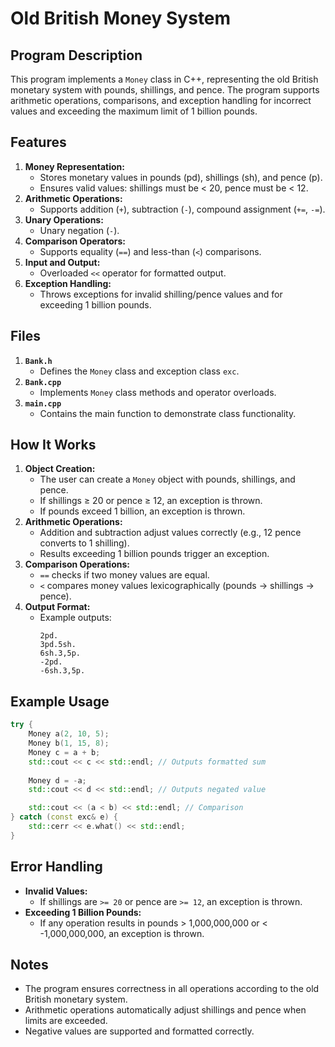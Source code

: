 # Old British Money System

## Program Description
This program implements a `Money` class in C++, representing the old British monetary system with pounds, shillings, and pence. The program supports arithmetic operations, comparisons, and exception handling for incorrect values and exceeding the maximum limit of 1 billion pounds.

## Features
1. **Money Representation:**
   - Stores monetary values in pounds (pd), shillings (sh), and pence (p).
   - Ensures valid values: shillings must be < 20, pence must be < 12.
2. **Arithmetic Operations:**
   - Supports addition (`+`), subtraction (`-`), compound assignment (`+=`, `-=`).
3. **Unary Operations:**
   - Unary negation (`-`).
4. **Comparison Operators:**
   - Supports equality (`==`) and less-than (`<`) comparisons.
5. **Input and Output:**
   - Overloaded `<<` operator for formatted output.
6. **Exception Handling:**
   - Throws exceptions for invalid shilling/pence values and for exceeding 1 billion pounds.

## Files
1. **`Bank.h`**
   - Defines the `Money` class and exception class `exc`.
2. **`Bank.cpp`**
   - Implements `Money` class methods and operator overloads.
3. **`main.cpp`**
   - Contains the main function to demonstrate class functionality.

## How It Works
1. **Object Creation:**
   - The user can create a `Money` object with pounds, shillings, and pence.
   - If shillings ≥ 20 or pence ≥ 12, an exception is thrown.
   - If pounds exceed 1 billion, an exception is thrown.
2. **Arithmetic Operations:**
   - Addition and subtraction adjust values correctly (e.g., 12 pence converts to 1 shilling).
   - Results exceeding 1 billion pounds trigger an exception.
3. **Comparison Operations:**
   - `==` checks if two money values are equal.
   - `<` compares money values lexicographically (pounds → shillings → pence).
4. **Output Format:**
   - Example outputs:
     ```
     2pd.
     3pd.5sh.
     6sh.3,5p.
     -2pd.
     -6sh.3,5p.
     ```

## Example Usage
```cpp
try {
    Money a(2, 10, 5);
    Money b(1, 15, 8);
    Money c = a + b;
    std::cout << c << std::endl; // Outputs formatted sum
    
    Money d = -a;
    std::cout << d << std::endl; // Outputs negated value

    std::cout << (a < b) << std::endl; // Comparison
} catch (const exc& e) {
    std::cerr << e.what() << std::endl;
}
```

## Error Handling
- **Invalid Values:**
  - If shillings are `>= 20` or pence are `>= 12`, an exception is thrown.
- **Exceeding 1 Billion Pounds:**
  - If any operation results in pounds > 1,000,000,000 or < -1,000,000,000, an exception is thrown.

## Notes
- The program ensures correctness in all operations according to the old British monetary system.
- Arithmetic operations automatically adjust shillings and pence when limits are exceeded.
- Negative values are supported and formatted correctly.
